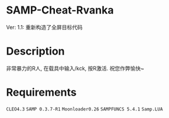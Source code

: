 # SAMP-Cheat-Rvanka
Ver: 1.1:  重新构造了全屏目标代码


# Description
非常暴力的R人, 在载具中输入/kck, 按R激活.
祝您作弊愉快~

# Requirements
`CLEO4.3` `SAMP 0.3.7-R1` `Moonloader0.26` `SAMPFUNCS 5.4.1` `Samp.LUA` 
